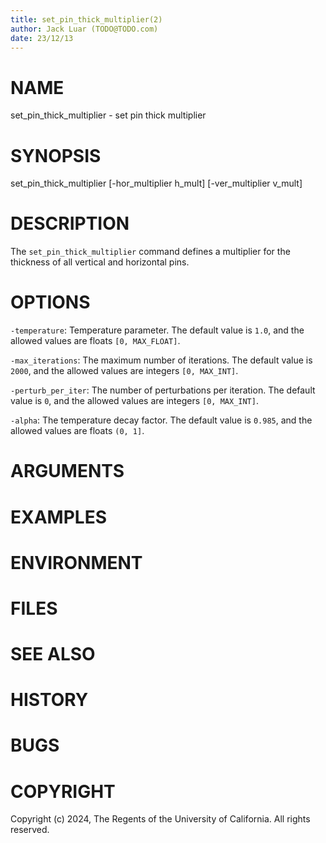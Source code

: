 ```yaml
---
title: set_pin_thick_multiplier(2)
author: Jack Luar (TODO@TODO.com)
date: 23/12/13
---
```


# NAME

set_pin_thick_multiplier - set pin thick multiplier

# SYNOPSIS

set_pin_thick_multiplier 
    [-hor_multiplier h_mult]
    [-ver_multiplier v_mult]


# DESCRIPTION

The `set_pin_thick_multiplier` command defines a multiplier for the thickness of all
vertical and horizontal pins.

# OPTIONS

`-temperature`:  Temperature parameter. The default value is `1.0`, and the allowed values are floats `[0, MAX_FLOAT]`.

`-max_iterations`:  The maximum number of iterations. The default value is `2000`, and the allowed values are integers `[0, MAX_INT]`.

`-perturb_per_iter`:  The number of perturbations per iteration. The default value is `0`, and the allowed values are integers `[0, MAX_INT]`.

`-alpha`:  The temperature decay factor. The default value is `0.985`, and the allowed values are floats `(0, 1]`.

# ARGUMENTS

# EXAMPLES

# ENVIRONMENT

# FILES

# SEE ALSO

# HISTORY

# BUGS

# COPYRIGHT

Copyright (c) 2024, The Regents of the University of California. All rights reserved.
